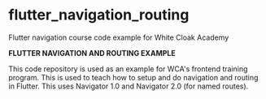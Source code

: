 # flutter_navigation_routing
Flutter navigation course code example for White Cloak Academy

**FLUTTER NAVIGATION AND ROUTING EXAMPLE**

This code repository is used as an example for WCA's frontend training program. This is used to teach how to setup and do navigation and routing in Flutter. This uses Navigator 1.0 and Navigator 2.0 (for named routes).
